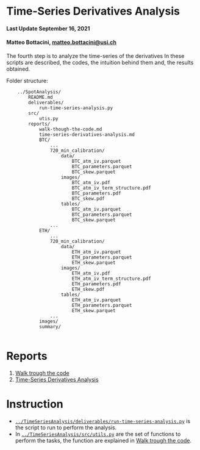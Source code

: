 # Time-Series Derivatives Analysis

#### Last Update September 16, 2021 ####
#### Matteo Bottacini, [matteo.bottacini@usi.ch](mailto:matteo.bottacini@usi.ch) ####

The fourth step is to analyze the time-series of the derivatives
In these scripts are described, the codes, the intuition behind them and, the results obtained.


Folder structure:
~~~~
    ../SpotAnalysis/
        README.md
        deliverables/
            run-time-series-analysis.py
        src/
            utis.py
        reports/
            walk-though-the-code.md
            time-series-derivatives-analysis.md
            BTC/
                ...
                720_min_calibration/
                    data/
                        BTC_atm_iv.parquet
                        BTC_parameters.parquet
                        BTC_skew.parquet
                    images/
                        BTC_atm_iv.pdf
                        BTC_atm_iv_term_structure.pdf
                        BTC_parameters.pdf
                        BTC_skew.pdf
                    tables/
                        BTC_atm_iv.parquet
                        BTC_parameters.parquet
                        BTC_skew.parquet
                ...
            ETH/
                ...
                720_min_calibration/
                    data/
                        ETH_atm_iv.parquet
                        ETH_parameters.parquet
                        ETH_skew.parquet
                    images/
                        ETH_atm_iv.pdf
                        ETH_atm_iv_term_structure.pdf
                        ETH_parameters.pdf
                        ETH_skew.pdf
                    tables/
                        ETH_atm_iv.parquet
                        ETH_parameters.parquet
                        ETH_skew.parquet
                ...
            images/
            summary/
            
~~~~


# Reports

1. [Walk trough the code](../TimeSeriesAnalysis/reports/walk-through-the-code.md)
2. [Time-Series Derivatives Analysis](../TimeSeriesAnalysis/reports/time-series-derivatives-analysis.md)

# Instruction
* [`../TimeSeriesAnalysis/deliverables/run-time-series-analysis.py`](../TimeSeriesAnalysis/deliverables/run-time-series-analysis.py) is the script to run to perform the analysis.
* In [`../TimeSeriesAnalysis/src/utils.py`](../TimeSeriesAnalysis/src/utils.py) are the set of functions to perform the tasks, the function are explained in [Walk trough the code](../TimeSeriesAnalysis/reports/walk-through-the-code.md).